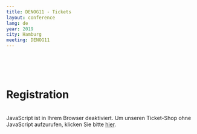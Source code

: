 ```yaml
---
title: DENOG11 - Tickets
layout: conference
lang: de
year: 2019
city: Hamburg
meeting: DENOG11
---
```


<br>
<br>
<br>
<h1>Registration</h1><br>
<div class="pretix-widget-compat" event="https://pretix.eu/denog/denog11/"></div>
<noscript>
   <div class="pretix-widget">
        <div class="pretix-widget-info-message">
                JavaScript ist in Ihrem Browser deaktiviert. Um unseren Ticket-Shop ohne JavaScript aufzurufen, klicken Sie bitte <a target="_blank" rel="noopener" href="https://pretix.eu/denog/denog11/">hier</a>.
                </div>
    </div>
</noscript>
